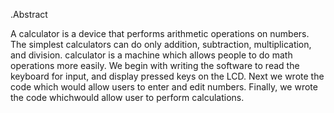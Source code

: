 .Abstract

 A calculator is a device that performs arithmetic operations on numbers. The simplest calculators can do only addition, subtraction, multiplication, and division.
 calculator is a machine which allows people to do math operations more easily. We begin with writing the software to read the keyboard for input, and display pressed
 keys on the LCD. Next we wrote the code which would allow users to enter and edit numbers.  Finally, we wrote the code whichwould allow user to perform calculations.
